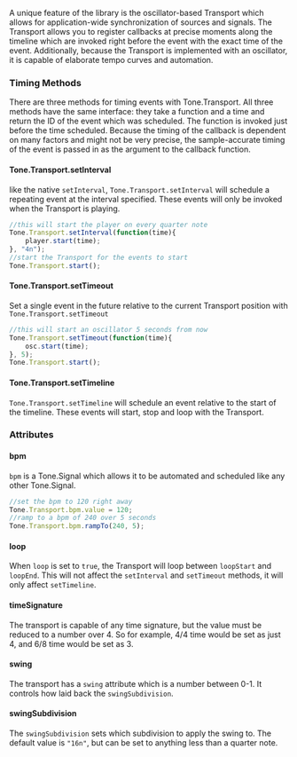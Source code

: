 A unique feature of the library is the oscillator-based Transport which allows for application-wide synchronization of sources and signals. The Transport allows you to register callbacks at precise moments along the timeline which are invoked right before the event with the exact time of the event. Additionally, because the Transport is implemented with an oscillator, it is capable of elaborate tempo curves and automation. 

### Timing Methods

There are three methods for timing events with Tone.Transport. All three methods have the same interface: they take a function and a time and return the ID of the event which was scheduled. The function is invoked just before the time scheduled. Because the timing of the callback is dependent on many factors and might not be very precise, the sample-accurate timing of the event is passed in as the argument to the callback function.

#### Tone.Transport.setInterval

like the native `setInterval`, `Tone.Transport.setInterval` will schedule a repeating event at the interval specified. These events will only be invoked when the Transport is playing. 

```javascript
//this will start the player on every quarter note
Tone.Transport.setInterval(function(time){
	player.start(time);
}, "4n");
//start the Transport for the events to start
Tone.Transport.start();
```

#### Tone.Transport.setTimeout

Set a single event in the future relative to the current Transport position with ```Tone.Transport.setTimeout```

```javascript
//this will start an oscillator 5 seconds from now
Tone.Transport.setTimeout(function(time){
	osc.start(time);
}, 5);
Tone.Transport.start();
```

#### Tone.Transport.setTimeline

`Tone.Transport.setTimeline` will schedule an event relative to the start of the timeline. These events will start, stop and loop with the Transport. 

### Attributes

#### bpm

`bpm` is a Tone.Signal which allows it to be automated and scheduled like any other Tone.Signal. 

```javascript
//set the bpm to 120 right away
Tone.Transport.bpm.value = 120;
//ramp to a bpm of 240 over 5 seconds
Tone.Transport.bpm.rampTo(240, 5);
```

#### loop

When `loop` is set to `true`, the Transport will loop between `loopStart` and `loopEnd`. This will not affect the `setInterval` and `setTimeout` methods, it will only affect `setTimeline`. 

#### timeSignature

The transport is capable of any time signature, but the value must be reduced to a number over 4. So for example, 4/4 time would be set as just 4, and 6/8 time would be set as 3. 

#### swing

The transport has a `swing` attribute which is a number between 0-1. It controls how laid back the `swingSubdivision`. 

#### swingSubdivision

The `swingSubdivision` sets which subdivision to apply the swing to. The default value is `"16n"`, but can be set to anything less than a quarter note. 